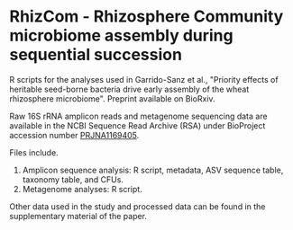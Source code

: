 # RhizCom - Rhizosphere Community microbiome assembly during sequential succession

R scripts for the analyses used in Garrido-Sanz et al., "Priority effects of heritable seed-borne bacteria drive early assembly of the wheat rhizosphere microbiome". Preprint available on BioRxiv.

Raw 16S rRNA amplicon reads and metagenome sequencing data are available in the NCBI Sequence Read Archive (RSA) under BioProject accession number [PRJNA1169405](https://www.ncbi.nlm.nih.gov/bioproject/?term=PRJNA1169405).

Files include.
1. Amplicon sequence analysis: R script, metadata, ASV sequence table, taxonomy table, and CFUs.
2. Metagenome analyses: R script. 

Other data used in the study and processed data can be found in the supplementary material of the paper.
